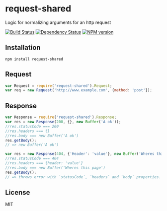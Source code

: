 # request-shared

Logic for normalizing arguments for an http request

[![Build Status](https://img.shields.io/travis/ForbesLindesay/request-shared/master.svg)](https://travis-ci.org/ForbesLindesay/request-shared)
[![Dependency Status](https://img.shields.io/gemnasium/ForbesLindesay/request-shared.svg)](https://gemnasium.com/ForbesLindesay/request-shared)
[![NPM version](https://img.shields.io/npm/v/request-shared.svg)](http://badge.fury.io/js/request-shared)

## Installation

    npm install request-shared

## Request

```js
var Request = require('request-shared').Request;
var req = new Request('http://www.example.com', {method: 'post'});
```

## Response

```js
var Response = require('request-shared').Response;
var res = new Response(200, {}, new Buffer('A ok'));
//res.statusCode === 200
//res.headers === {}
//res.body === new Buffer('A ok')
res.getBody();
// => new Buffer('A ok')

var res = new Response(404, {'Header': 'value'}, new Buffer('Wheres this page'));
//res.statusCode === 404
//res.headers === {header: 'value'}
//res.body === new Buffer('Wheres this page')
res.getBody();
// => throws error with `statusCode`, `headers` and `body` properties.
```

## License

  MIT